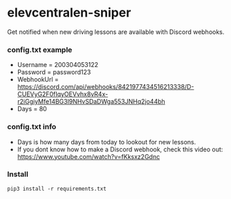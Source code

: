 # elevcentralen-sniper
Get notified when new driving lessons are available with Discord webhooks.

### config.txt example
* Username = 200304053122
* Password = password123
* WebhookUrl = https://discord.com/api/webhooks/8421977434516213338/D-CUEVyG2F0fIqyOEVvhx8vR4x-r2iGgiyMfe14BG3l9NHvSDaDWga553JNHq2jo44bh
* Days = 80

### config.txt info
* Days is how many days from today to lookout for new lessons.
* If you dont know how to make a Discord webhook, check this video out: https://www.youtube.com/watch?v=fKksxz2Gdnc

### Install
```
pip3 install -r requirements.txt
```
